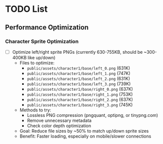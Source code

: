 # TODO List

## Performance Optimization

### Character Sprite Optimization
- [ ] Optimize left/right sprite PNGs (currently 630-755KB, should be ~300-400KB like up/down)
  - Files to optimize:
    - `public/assets/character1/base/left_0.png` (631K)
    - `public/assets/character1/base/left_1.png` (747K)
    - `public/assets/character1/base/left_2.png` (631K)
    - `public/assets/character1/base/left_3.png` (739K)
    - `public/assets/character1/base/right_0.png` (637K)
    - `public/assets/character1/base/right_1.png` (753K)
    - `public/assets/character1/base/right_2.png` (637K)
    - `public/assets/character1/base/right_3.png` (745K)
  - Methods to try:
    - Lossless PNG compression (pngquant, optipng, or tinypng.com)
    - Remove unnecessary metadata
    - Check color depth optimization
  - Goal: Reduce file sizes by ~50% to match up/down sprite sizes
  - Benefit: Faster loading, especially on mobile/slower connections
